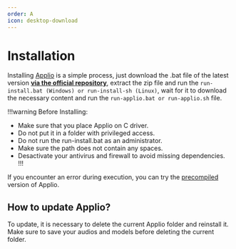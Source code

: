 ```yaml
---
order: A
icon: desktop-download
---
```


# Installation

Installing [Applio](https://docs.applio.org/beginners/frequent-doubts/#what-is-applio-and-where-can-i-use-it) is a simple process, just download the .bat file of the latest version **[via the official repository](https://github.com/IAHispano/Applio/releases)**, extract the zip file and run the `run-install.bat (Windows) or run-install-sh (Linux)`, wait for it to download the necessary content and run the `run-applio.bat or run-applio.sh` file.

!!!warning Before Installing:
- Make sure that you place Applio on C driver.
- Do not put it in a folder with privileged access.
- Do not run the run-install.bat as an administrator.
- Make sure the path does not contain any spaces.
- Desactivate your antivirus and firewall to avoid missing dependencies.
!!!

If you encounter an error during execution, you can try the [precompiled](/faq\Installation\Compiled.md) version of Applio.

## How to update Applio?
To update, it is necessary to delete the current Applio folder and reinstall it. Make sure to save your audios and models before deleting the current folder.